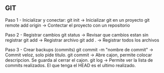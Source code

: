 ## GIT

Paso 1 - Inicializar y conectar:
git init -> Inicializar git en un proyecto
git remote add origin <enlace-repo> -> Contectar el proyecto con un repositorio

Paso 2 - Registrar cambios
git status -> Revisar que cambios estan sin registrar
git add <archivo> -> Registrar archivo
git add . -> Registrar todos los archivos

Paso 3 - Crear backups (commits)
git commit -m "nombre de commit" -> Commit veloz, solo pide titulo.
git commit -> Abre cajon, permite colocar descripcion. Se guarda al cerrar el cajon.
git log -> Permite ver la lista de commits realizados. El que tenga el HEAD es el ultimo realizado.
